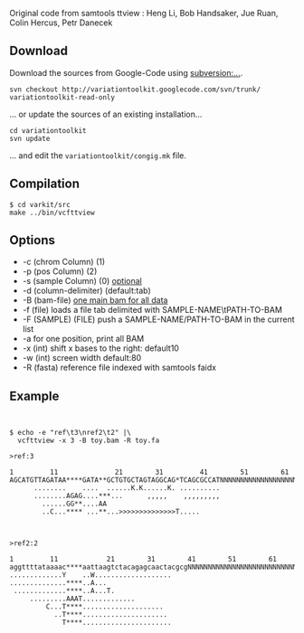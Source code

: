 

Original code from samtools ttview : Heng Li, Bob Handsaker, Jue Ruan, Colin Hercus, Petr Danecek

## Download ##
Download the sources from Google-Code using [subversion:...](http://subversion.apache.org/).
```
svn checkout http://variationtoolkit.googlecode.com/svn/trunk/ variationtoolkit-read-only
```
... or update the sources of an existing installation...
```
cd variationtoolkit
svn update
```
... and edit the `variationtoolkit/congig.mk` file.

## Compilation ##


```
$ cd varkit/src
make ../bin/vcfttview
```


## Options ##

  * -c (chrom Column) (1)
  * -p (pos Column) (2)
  * -s (sample Column) (0) [optional](optional.md)
  * -d (column-delimiter) (default:tab)
  * -B (bam-file) [one main bam for all data](defines.md)
  * -f (file) loads a file tab delimited with SAMPLE-NAME\\tPATH-TO-BAM
  * -F (SAMPLE) (FILE)  push a SAMPLE-NAME/PATH-TO-BAM in the current list
  * -a for one position, print all BAM
  * -x (int) shift x bases to the right: default10
  * -w (int) screen width default:80
  * -R (fasta) reference file indexed with samtools faidx


## Example ##



```


$ echo -e "ref\t3\nref2\t2" |\
  vcfttview -x 3 -B toy.bam -R toy.fa

>ref:3

1         11              21        31         41        51        61           
AGCATGTTAGATAA****GATA**GCTGTGCTAGTAGGCAG*TCAGCGCCATNNNNNNNNNNNNNNNNNNNNNNNNNNNN
      ........    ....  ......K.K......K. ..........                            
      ........AGAG....***...      ,,,,,    ,,,,,,,,,                            
        ......GG**....AA                                                        
        ..C...**** ...**...>>>>>>>>>>>>>>T.....                                 



>ref2:2

1         11            21        31        41        51        61              
aggttttataaaac****aattaagtctacagagcaactacgcgNNNNNNNNNNNNNNNNNNNNNNNNNNNNNNNNNNNN
.............Y    ..W...................                                        
..............****..A...                                                        
 .............****..A...T.                                                      
     .........AAAT.............                                                 
         C...T****....................                                          
           ..T****.....................                                         
             T****......................                                        
                                                               

```





